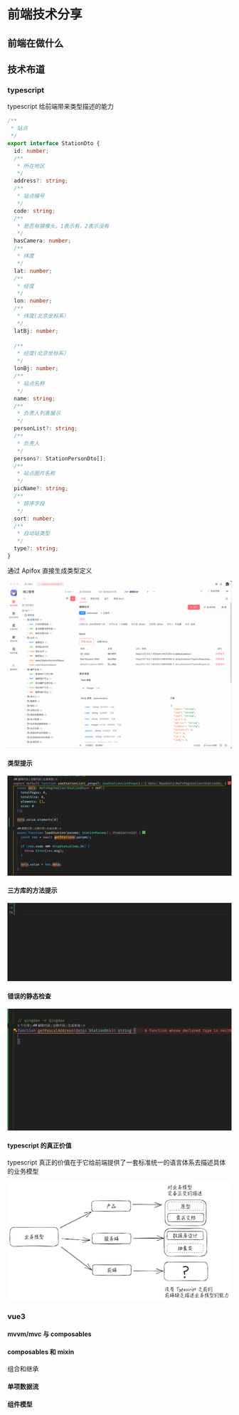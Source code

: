 # 前端技术分享

## 前端在做什么

## 技术布道

### typescript

typescript 给前端带来类型描述的能力

```typescript
/**
 * 站点
 */
export interface StationDto {
  id: number;
  /**
   * 所在地区
   */
  address?: string;
  /**
   * 站点编号
   */
  code: string;
  /**
   * 是否有摄像头。1表示有，2表示没有
   */
  hasCamera: number;
  /**
   * 纬度
   */
  lat: number;
  /**
   * 经度
   */
  lon: number;
  /**
   * 纬度(北京坐标系）
   */
  latBj: number;

  /**
   * 经度(北京坐标系）
   */
  lonBj: number;
  /**
   * 站点名称
   */
  name: string;
  /**
   * 负责人列表展示
   */
  personList?: string;
  /**
   * 负责人
   */
  persons?: StationPersonDto[];
  /**
   * 站点图片名称
   */
  picName?: string;
  /**
   * 排序字段
   */
  sort: number;
  /**
   * 自动站类型
   */
  type?: string;
}
```

通过 Apifox 直接生成类型定义

![alt text](recording.gif)

#### 类型提示

![alt text](recording-1.gif)

#### 三方库的方法提示

![alt text](recording-2.gif)

#### 错误的静态检查

![alt text](recording-3.gif)

#### typescript 的真正价值

typescript 真正的价值在于它给前端提供了一套标准统一的语言体系去描述具体的业务模型

![alt text](image.png)

### vue3

#### mvvm/mvc 与 composables

#### composables 和 mixin

组合和继承

#### 单项数据流

#### 组件模型
